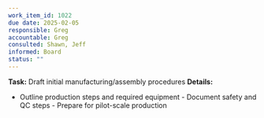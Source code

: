 ```yaml
---
work_item_id: 1022
due date: 2025-02-05
responsible: Greg
accountable: Greg
consulted: Shawn, Jeff
informed: Board
status: ""
---
```


**Task:** Draft initial manufacturing/assembly procedures
**Details:**
- Outline production steps and required equipment - Document safety and QC steps - Prepare for pilot-scale production
